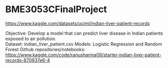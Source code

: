 # BME3053CFinalProject

https://www.kaggle.com/datasets/uciml/indian-liver-patient-records

Objective: Develop a model that can predict liver disease in Indian patients exposed to air pollution.  
Dataset: indian_liver_patient.csv
Models: Logistic Regression and Random Forest
Github repositories/notebooks: 
https://www.kaggle.com/code/ranusharma09/starter-indian-liver-patient-records-870937e6-4 
